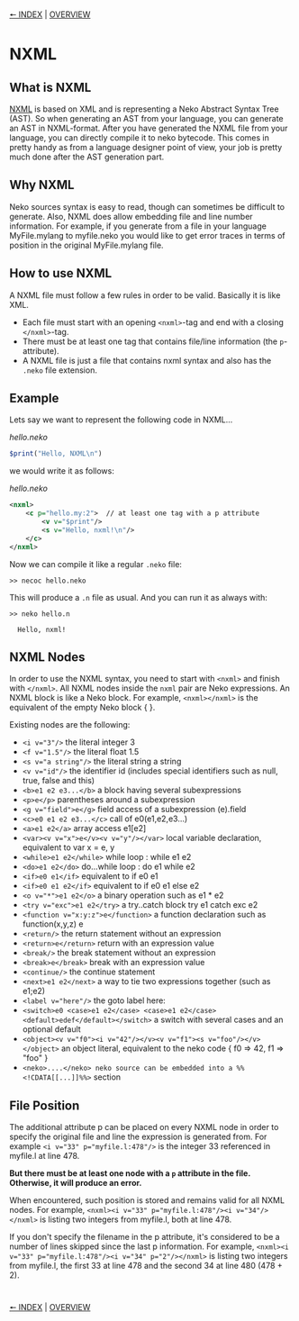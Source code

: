 [🠔 INDEX](index.md) | [OVERVIEW](overview.md)
#

# NXML

## What is NXML

[NXML](http://nekovm.org/doc/nxml) is based on XML and is representing a Neko Abstract Syntax Tree (AST).
So when generating an AST from your language, you can generate an AST in NXML-format.
After you have generated the NXML file from your language, you can directly compile it
to neko bytecode. This comes in pretty handy as from a language designer point of view,
your job is pretty much done after the AST generation part.

## Why NXML
Neko sources syntax is easy to read, though can sometimes be difficult to generate. Also, NXML does allow embedding file and line number information. For example, if you generate from a file in your language MyFile.mylang to myfile.neko you would like to get error traces in terms of position in the original MyFile.mylang file.

## How to use NXML
A NXML file must follow a few rules in order to be valid. Basically it is like XML.

- Each file must
start with an opening `<nxml>`-tag and end with a closing `</nxml>`-tag.
- There must be at least one tag that contains file/line information (the `p`-attribute).
- A NXML file is just a file that contains nxml syntax and also has the `.neko` file extension.

## Example
Lets say we want to represent the following code in NXML...

*hello.neko*
```js
$print("Hello, NXML\n")
```

we would write it as follows:

*hello.neko*
```xml
<nxml>
    <c p="hello.my:2">  // at least one tag with a p attribute
        <v v="$print"/>
        <s v="Hello, nxml!\n"/>
    </c>
</nxml>
```

Now we can compile it like a regular `.neko` file:
```
>> necoc hello.neko
```
This will produce a `.n` file as usual. And you can run it as always with:
```
>> neko hello.n

  Hello, nxml!

```

## NXML Nodes
In order to use the NXML syntax, you need to start with `<nxml>` and finish with `</nxml>`. All NXML nodes inside the `nxml` pair are Neko expressions. An NXML block is like a Neko block. For example, `<nxml></nxml>` is the equivalent of the empty Neko block { }.

Existing nodes are the following:
- `<i v="3"/>` the literal integer 3
- `<f v="1.5"/>` the literal float 1.5
- `<s v="a string"/>` the literal string a string
- `<v v="id"/>` the identifier id (includes special identifiers such as null, true, false and this)
- `<b>e1 e2 e3...</b>` a block having several subexpressions
- `<p>e</p>` parentheses around a subexpression
- `<g v="field">e</g>` field access of a subexpression (e).field
- `<c>e0 e1 e2 e3...</c>` call of e0(e1,e2,e3...)
- `<a>e1 e2</a>` array access e1[e2]
- `<var><v v="x">e</v><v v="y"/></var>` local variable declaration, equivalent to var x = e, y
- `<while>e1 e2</while>` while loop : while e1 e2
- `<do>e1 e2</do>` do...while loop : do e1 while e2
- `<if>e0 e1</if>` equivalent to if e0 e1
- `<if>e0 e1 e2</if>` equivalent to if e0 e1 else e2
- `<o v="*">e1 e2</o>` a binary operation such as e1 * e2
- `<try v="exc">e1 e2</try>` a try..catch block try e1 catch exc e2
- `<function v="x:y:z">e</function>` a function declaration such as function(x,y,z) e
- `<return/>` the return statement without an expression
- `<return>e</return>` return with an expression value
- `<break/>` the break statement without an expression
- `<break>e</break>` break with an expression value
- `<continue/>` the continue statement
- `<next>e1 e2</next>` a way to tie two expressions together (such as e1;e2)
- `<label v="here"/>` the goto label here:
- `<switch>e0 <case>e1 e2</case> <case>e1 e2</case> <default>edef</default></switch>` a switch with several cases and an optional default
- `<object><v v="f0"><i v="42"/></v><v v="f1"><s v="foo"/></v></object>` an object literal, equivalent to the neko code { f0 => 42, f1 => "foo" }
- `<neko>....</neko> neko source can be embedded into a %%<!CDATA[[...]]%%>` section


## File Position
The additional attribute p can be placed on every NXML node in order to specify the original file and line the expression is generated from. For example `<i v="33" p="myfile.l:478"/>` is the integer 33 referenced in myfile.l at line 478.

**But there must be at least one node with a `p` attribute in the file. Otherwise, it will produce an error.**

When encountered, such position is stored and remains valid for all NXML nodes. For example, `<nxml><i v="33" p="myfile.l:478"/><i v="34"/></nxml>` is listing two integers from myfile.l, both at line 478.

If you don't specify the filename in the p attribute, it's considered to be a number of lines skipped since the last p information. For example, `<nxml><i v="33" p="myfile.l:478"/><i v="34" p="2"/></nxml>` is listing two integers from myfile.l, the first 33 at line 478 and the second 34 at line 480 (478 + 2).

#
[🠔 INDEX](index.md) | [OVERVIEW](overview.md)